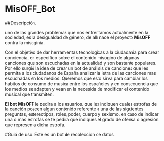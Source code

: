 # MisOFF_Bot

##Descripción.

uno de las grandes problemas que nos enfrentamos actualmente en la sociedad, es la desigualdad de género, de allí nace el proyecto **MisOFF** contra la misoginia. 

Con el objetivo de dar herramientas tecnologicas a la ciudadania para crear conciencia, en especifico sobre el contenido misogino de algunas canciones que son escuchadas en la actualidad y son bastante populares. Por ello surgió la idea de crear un bot de análisis de canciones que les permita a los ciudadanos de España analizar la letra de las canciones mas escuchadas en los medios. Queremos que esto sirva para cambiar los habitos de consumo de musica entre los españoles y en consecuencia que los medios se adapten y vean en la necesida de modificar el contenido musical que transmiten.

**El bot MisOFF** le pedira a los usuarios, que les indiquen cuales estrofas de la canción poseen algun contenido referente a una de las siguientes preguntas, estereotipos, roles, poder, cuerpo y sexismo. en caso de indicar una o mas estrofas se te pedira que indiques el grado de ofensa o agresión que representa dicha estrofa. 

#Guiá de uso.
Este es un bot de recoleccion de datos



